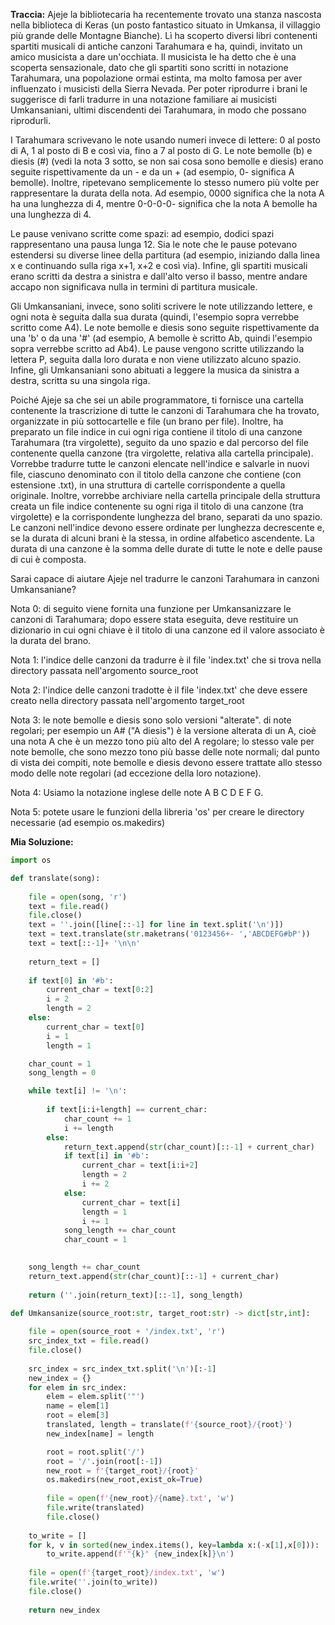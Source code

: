 **Traccia:**
Ajeje la bibliotecaria ha recentemente trovato una stanza nascosta
nella biblioteca di Keras (un posto fantastico situato in
Umkansa, il villaggio più grande delle Montagne Bianche).
Lì ha scoperto diversi libri contenenti
spartiti musicali di antiche canzoni Tarahumara e ha,
quindi, invitato un amico musicista a dare un'occhiata.
Il musicista le ha detto che è una scoperta sensazionale,
dato che gli spartiti sono scritti in notazione Tarahumara,
una popolazione ormai estinta, ma molto famosa per 
aver influenzato i musicisti della Sierra Nevada. Per poter
riprodurre i brani le suggerisce di farli tradurre in una
notazione familiare ai musicisti Umkansaniani, ultimi
discendenti dei Tarahumara, in modo che possano riprodurli.

I Tarahumara scrivevano le note usando numeri invece di lettere:
0 al posto di A, 1 al posto di B e così via, fino a 7 al posto di G. 
Le note bemolle (b) e diesis (#)
(vedi la nota 3 sotto, se non sai cosa sono bemolle e diesis)
erano seguite rispettivamente da un - e da un + 
(ad esempio, 0- significa A bemolle). 
Inoltre, ripetevano semplicemente lo stesso numero più volte 
per rappresentare la durata della nota. 
Ad esempio, 0000 significa che la nota A ha una lunghezza di 4, 
mentre 0-0-0-0- significa che la nota A bemolle ha una lunghezza di 4.

Le pause venivano scritte come spazi:
ad esempio, dodici spazi rappresentano una pausa lunga 12. 
Sia le note che le pause potevano estendersi su
diverse linee della partitura (ad esempio, iniziando dalla linea
x e continuando sulla riga x+1, x+2 e così via).
Infine, gli spartiti musicali erano scritti da destra
a sinistra e dall'alto verso il basso, mentre andare accapo 
non significava nulla in termini di partitura musicale.

Gli Umkansaniani, invece, sono soliti scrivere le note utilizzando lettere,
e ogni nota è seguita dalla sua durata (quindi, l'esempio
sopra verrebbe scritto come A4). 
Le note bemolle e diesis sono seguite rispettivamente 
da una 'b' o da una '#' (ad esempio, A bemolle è scritto Ab, 
quindi l'esempio sopra verrebbe scritto ad Ab4). 
Le pause vengono scritte utilizzando la lettera P, seguita dalla 
loro durata e non viene utilizzato alcuno spazio.
Infine, gli Umkansaniani sono abituati a leggere la musica da
sinistra a destra, scritta su una singola riga.

Poiché Ajeje sa che sei un abile programmatore, 
ti fornisce una cartella contenente la trascrizione
di tutte le canzoni di Tarahumara che ha trovato, 
organizzate in più sottocartelle e file (un brano per file).
Inoltre, ha preparato un file indice in cui ogni riga
contiene il titolo di una canzone Tarahumara (tra virgolette),
seguito da uno spazio e dal percorso del file contenente
quella canzone (tra virgolette, relativa alla cartella principale).
Vorrebbe tradurre tutte le canzoni elencate nell'indice e 
salvarle in nuovi file, ciascuno denominato con il titolo 
della canzone che contiene (con estensione .txt),
in una struttura di cartelle corrispondente a quella originale.
Inoltre, vorrebbe archiviare nella cartella principale della
struttura creata un file indice contenente su ogni riga
il titolo di una canzone (tra virgolette) e la corrispondente
lunghezza del brano, separati da uno spazio. 
Le canzoni nell'indice devono essere ordinate per lunghezza decrescente e, 
se la durata di alcuni brani è la stessa, in ordine alfabetico ascendente. 
La durata di una canzone è la somma delle durate
di tutte le note e delle pause di cui è composta.

Sarai capace di aiutare Ajeje nel tradurre le canzoni
Tarahumara in canzoni Umkansaniane?

Nota 0: di seguito viene fornita una funzione per
Umkansanizzare le canzoni di Tarahumara; 
dopo essere stata eseguita, deve restituire un dizionario 
in cui ogni chiave è il titolo di una canzone
ed il valore associato è la durata del brano.

Nota 1: l'indice delle canzoni da tradurre è il file 'index.txt'
che si trova nella directory passata nell'argomento source_root

Nota 2: l'indice delle canzoni tradotte è il file 'index.txt'
che deve essere creato nella directory passata nell'argomento target_root

Nota 3: le note bemolle e diesis sono solo versioni "alterate".
di note regolari; per esempio un A# ("A diesis") è la
versione alterata di un A, cioè una nota A che è un
mezzo tono più alto del A regolare; lo stesso vale per
note bemolle, che sono mezzo tono più basse delle note normali;
dal punto di vista dei compiti, note bemolle e diesis
devono essere trattate allo stesso modo delle note regolari 
(ad eccezione della loro notazione).

Nota 4: Usiamo la notazione inglese delle note A B C D E F G.

Nota 5: potete usare le funzioni della libreria 'os' per creare le directory necessarie
(ad esempio os.makedirs)

**Mia Soluzione:**
```python
import os

def translate(song):
     
    file = open(song, 'r')
    text = file.read()
    file.close()
    text = ''.join([line[::-1] for line in text.split('\n')])
    text = text.translate(str.maketrans('0123456+- ','ABCDEFG#bP')) 
    text = text[::-1]+ '\n\n'
    
    return_text = []
    
    if text[0] in '#b':
        current_char = text[0:2]
        i = 2
        length = 2
    else:
        current_char = text[0]
        i = 1
        length = 1

    char_count = 1
    song_length = 0

    while text[i] != '\n':
        
        if text[i:i+length] == current_char:
            char_count += 1
            i += length
        else:
            return_text.append(str(char_count)[::-1] + current_char)
            if text[i] in '#b':
                current_char = text[i:i+2]
                length = 2
                i += 2
            else:
                current_char = text[i]
                length = 1
                i += 1
            song_length += char_count
            char_count = 1

        
    song_length += char_count
    return_text.append(str(char_count)[::-1] + current_char)
    
    return (''.join(return_text)[::-1], song_length)

def Umkansanize(source_root:str, target_root:str) -> dict[str,int]:
    
    file = open(source_root + '/index.txt', 'r')
    src_index_txt = file.read()
    file.close()
    
    src_index = src_index_txt.split('\n')[:-1]
    new_index = {}
    for elem in src_index:
        elem = elem.split('"')
        name = elem[1]
        root = elem[3]
        translated, length = translate(f'{source_root}/{root}')
        new_index[name] = length

        root = root.split('/')
        root = '/'.join(root[:-1])
        new_root = f'{target_root}/{root}'
        os.makedirs(new_root,exist_ok=True)
        
        file = open(f'{new_root}/{name}.txt', 'w')
        file.write(translated)
        file.close()
        
    to_write = []
    for k, v in sorted(new_index.items(), key=lambda x:(-x[1],x[0])):
        to_write.append(f'"{k}" {new_index[k]}\n')
        
    file = open(f'{target_root}/index.txt', 'w')
    file.write(''.join(to_write))
    file.close()
        
    return new_index
```

